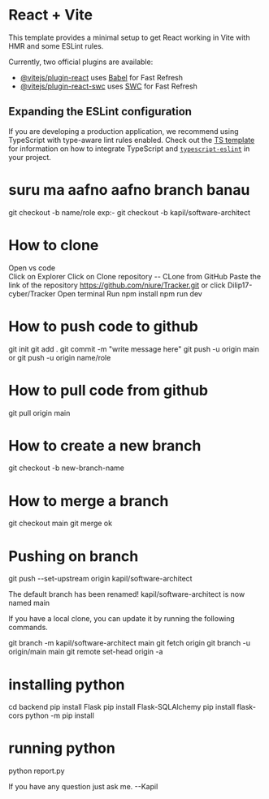 # React + Vite

This template provides a minimal setup to get React working in Vite with HMR and some ESLint rules.

Currently, two official plugins are available:

- [@vitejs/plugin-react](https://github.com/vitejs/vite-plugin-react/blob/main/packages/plugin-react) uses [Babel](https://babeljs.io/) for Fast Refresh
- [@vitejs/plugin-react-swc](https://github.com/vitejs/vite-plugin-react/blob/main/packages/plugin-react-swc) uses [SWC](https://swc.rs/) for Fast Refresh

## Expanding the ESLint configuration

If you are developing a production application, we recommend using TypeScript with type-aware lint rules enabled. Check out the [TS template](https://github.com/vitejs/vite/tree/main/packages/create-vite/template-react-ts) for information on how to integrate TypeScript and [`typescript-eslint`](https://typescript-eslint.io) in your project.


# suru ma aafno aafno branch banau 
 git checkout -b name/role
exp:- git checkout -b kapil/software-architect

# How to clone 
Open vs code  
Click on Explorer
Click on Clone repository -- CLone from GitHub
Paste the link of the repository https://github.com/niure/Tracker.git or click Dilip17-cyber/Tracker
Open terminal 
Run npm install
npm run dev

# How to push code to github
git init
git add .
git commit -m "write message here"
git push -u origin main or git push -u origin name/role

# How to pull code from github
git pull origin main

# How to create a new branch
git checkout -b new-branch-name

# How to merge a branch
git checkout main
git merge 
ok

# Pushing on branch
 git push --set-upstream origin kapil/software-architect



The default branch has been renamed!
kapil/software-architect is now named main

If you have a local clone, you can update it by running the following commands.

git branch -m kapil/software-architect main
git fetch origin
git branch -u origin/main main
git remote set-head origin -a


# installing python
cd backend
pip install Flask
pip install Flask-SQLAlchemy
pip install flask-cors
python -m pip install
# running python
 python report.py

If you have any question just ask me.
 --Kapil
